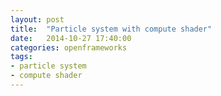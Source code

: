 ```yaml
---
layout: post
title:  "Particle system with compute shader"
date:   2014-10-27 17:40:00
categories: openframeworks
tags:
- particle system
- compute shader
---
```

